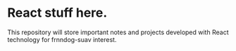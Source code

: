 # React stuff here.

This repository will store important notes and projects developed with React technology for frnndog-suav interest.
